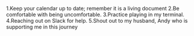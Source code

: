 1.Keep your calendar up to date; remember it is a living document
2.Be comfortable with being uncomfortable.
3.Practice playing in my terminal.
4.Reaching out on Slack for help.
5.Shout out to my husband, Andy who is supporting me in this journey
